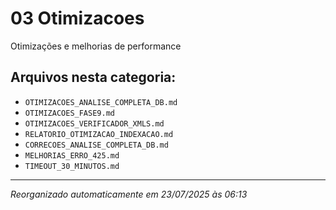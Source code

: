 # 03 Otimizacoes

Otimizações e melhorias de performance

## Arquivos nesta categoria:
- `OTIMIZACOES_ANALISE_COMPLETA_DB.md`
- `OTIMIZACOES_FASE9.md`
- `OTIMIZACOES_VERIFICADOR_XMLS.md`
- `RELATORIO_OTIMIZACAO_INDEXACAO.md`
- `CORRECOES_ANALISE_COMPLETA_DB.md`
- `MELHORIAS_ERRO_425.md`
- `TIMEOUT_30_MINUTOS.md`

---
*Reorganizado automaticamente em 23/07/2025 às 06:13*
